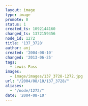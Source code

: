 ```yaml
---
layout: image
type: image
promote: 0
status: 1
created_ts: 1092144160
changed_ts: 1372159456
node_id: 1272
title: '137_3728'
author: anj
created: '2004-08-10'
changed: '2013-06-25'
tags:
  - Lewis Pass
images:
  - image/images/137_3728-1272.jpg
url: "/2004/08/10/137_3728/"
aliases:
  - "/node/1272/"
date: '2004-08-10'
---
```


